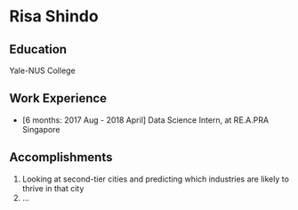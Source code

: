 # Risa Shindo

## Education

Yale-NUS College

## Work Experience

* [6 months: 2017 Aug - 2018 April] Data Science Intern, at RE.A.PRA Singapore

## Accomplishments

1. Looking at second-tier cities and predicting which industries are likely to thrive in that city
2. ...